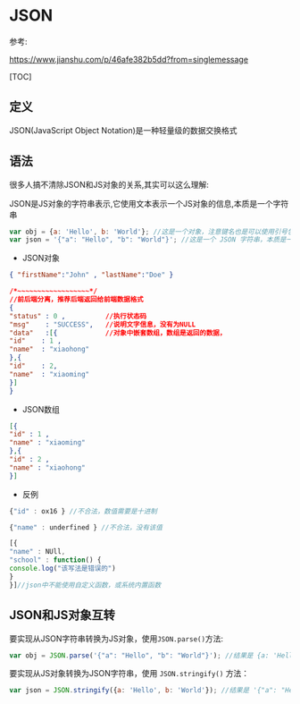 # JSON

参考:

https://www.jianshu.com/p/46afe382b5dd?from=singlemessage

[TOC]

## 定义

JSON(JavaScript Object Notation)是一种轻量级的数据交换格式

## 语法

很多人搞不清除JSON和JS对象的关系,其实可以这么理解:

JSON是JS对象的字符串表示,它使用文本表示一个JS对象的信息,本质是一个字符串

```javascript
var obj = {a: 'Hello', b: 'World'}; //这是一个对象，注意键名也是可以使用引号包裹的
var json = '{"a": "Hello", "b": "World"}'; //这是一个 JSON 字符串，本质是一个字符串
```

- JSON对象

```json
{ "firstName":"John" , "lastName":"Doe" }

/*~~~~~~~~~~~~~~~~~~*/
//前后端分离，推荐后端返回给前端数据格式
{
"status" : 0 ,          //执行状态码
"msg"    : "SUCCESS",   //说明文字信息，没有为NULL
"data"   :[{            //对象中嵌套数组，数组是返回的数据，
"id"    : 1 ,
"name"  : "xiaohong"
},{
"id"    : 2,
"name"  : "xiaoming"
}]
}
```

- JSON数组

```json
[{
"id" : 1 ,
"name" : "xiaoming"
},{
"id" : 2 , 
"name" : "xiaohong"
}]
```

- 反例

```js
{"id" : ox16 } //不合法，数值需要是十进制

{"name" : underfined } //不合法，没有该值

[{
"name" : NUll,
"school" : function() {
console.log("该写法是错误的")
}
}]//json中不能使用自定义函数，或系统内置函数
```

## JSON和JS对象互转

要实现从JSON字符串转换为JS对象，使用`JSON.parse()`方法:

```js
var obj = JSON.parse('{"a": "Hello", "b": "World"}'); //结果是 {a: 'Hello', b: 'World'}
```

要实现从JS对象转换为JSON字符串，使用 `JSON.stringify()` 方法：

```js
var json = JSON.stringify({a: 'Hello', b: 'World'}); //结果是 '{"a": "Hello", "b": "World"}'
```

